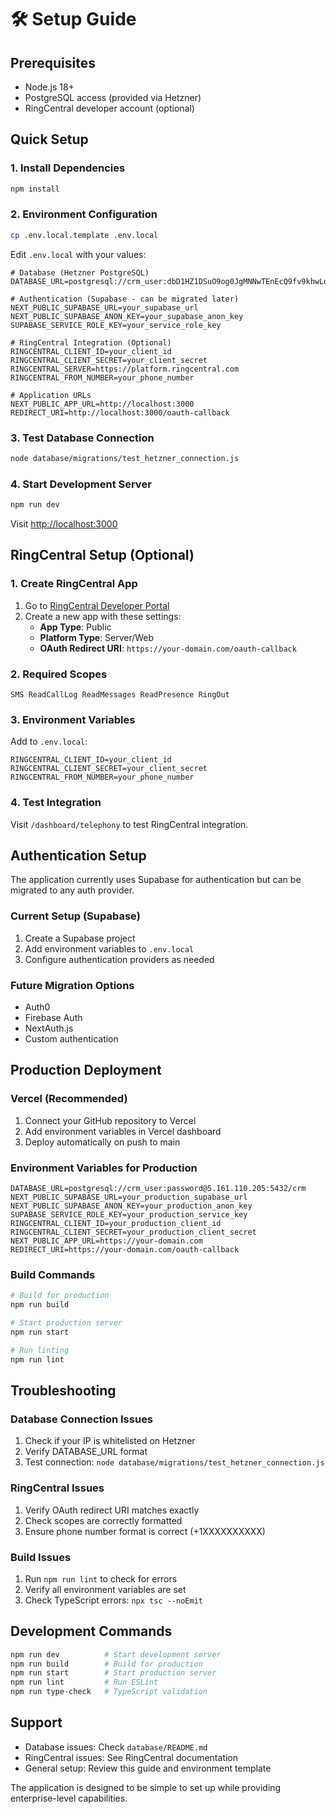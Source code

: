 # 🛠️ Setup Guide

## Prerequisites

- Node.js 18+ 
- PostgreSQL access (provided via Hetzner)
- RingCentral developer account (optional)

## Quick Setup

### 1. Install Dependencies
```bash
npm install
```

### 2. Environment Configuration
```bash
cp .env.local.template .env.local
```

Edit `.env.local` with your values:

```env
# Database (Hetzner PostgreSQL)
DATABASE_URL=postgresql://crm_user:dbD1HZ1DSuO9og0JgMNNwTEnEcQ9fv9khwLoUXYZEvE=@5.161.110.205:5432/crm

# Authentication (Supabase - can be migrated later)
NEXT_PUBLIC_SUPABASE_URL=your_supabase_url
NEXT_PUBLIC_SUPABASE_ANON_KEY=your_supabase_anon_key
SUPABASE_SERVICE_ROLE_KEY=your_service_role_key

# RingCentral Integration (Optional)
RINGCENTRAL_CLIENT_ID=your_client_id
RINGCENTRAL_CLIENT_SECRET=your_client_secret
RINGCENTRAL_SERVER=https://platform.ringcentral.com
RINGCENTRAL_FROM_NUMBER=your_phone_number

# Application URLs
NEXT_PUBLIC_APP_URL=http://localhost:3000
REDIRECT_URI=http://localhost:3000/oauth-callback
```

### 3. Test Database Connection
```bash
node database/migrations/test_hetzner_connection.js
```

### 4. Start Development Server
```bash
npm run dev
```

Visit [http://localhost:3000](http://localhost:3000)

## RingCentral Setup (Optional)

### 1. Create RingCentral App
1. Go to [RingCentral Developer Portal](https://developers.ringcentral.com/)
2. Create a new app with these settings:
   - **App Type**: Public
   - **Platform Type**: Server/Web
   - **OAuth Redirect URI**: `https://your-domain.com/oauth-callback`

### 2. Required Scopes
```
SMS ReadCallLog ReadMessages ReadPresence RingOut
```

### 3. Environment Variables
Add to `.env.local`:
```env
RINGCENTRAL_CLIENT_ID=your_client_id
RINGCENTRAL_CLIENT_SECRET=your_client_secret
RINGCENTRAL_FROM_NUMBER=your_phone_number
```

### 4. Test Integration
Visit `/dashboard/telephony` to test RingCentral integration.

## Authentication Setup

The application currently uses Supabase for authentication but can be migrated to any auth provider.

### Current Setup (Supabase)
1. Create a Supabase project
2. Add environment variables to `.env.local`
3. Configure authentication providers as needed

### Future Migration Options
- Auth0
- Firebase Auth
- NextAuth.js
- Custom authentication

## Production Deployment

### Vercel (Recommended)
1. Connect your GitHub repository to Vercel
2. Add environment variables in Vercel dashboard
3. Deploy automatically on push to main

### Environment Variables for Production
```env
DATABASE_URL=postgresql://crm_user:password@5.161.110.205:5432/crm
NEXT_PUBLIC_SUPABASE_URL=your_production_supabase_url
NEXT_PUBLIC_SUPABASE_ANON_KEY=your_production_anon_key
SUPABASE_SERVICE_ROLE_KEY=your_production_service_key
RINGCENTRAL_CLIENT_ID=your_production_client_id
RINGCENTRAL_CLIENT_SECRET=your_production_client_secret
NEXT_PUBLIC_APP_URL=https://your-domain.com
REDIRECT_URI=https://your-domain.com/oauth-callback
```

### Build Commands
```bash
# Build for production
npm run build

# Start production server
npm run start

# Run linting
npm run lint
```

## Troubleshooting

### Database Connection Issues
1. Check if your IP is whitelisted on Hetzner
2. Verify DATABASE_URL format
3. Test connection: `node database/migrations/test_hetzner_connection.js`

### RingCentral Issues
1. Verify OAuth redirect URI matches exactly
2. Check scopes are correctly formatted
3. Ensure phone number format is correct (+1XXXXXXXXXX)

### Build Issues
1. Run `npm run lint` to check for errors
2. Verify all environment variables are set
3. Check TypeScript errors: `npx tsc --noEmit`

## Development Commands

```bash
npm run dev          # Start development server
npm run build        # Build for production
npm run start        # Start production server
npm run lint         # Run ESLint
npm run type-check   # TypeScript validation
```

## Support

- Database issues: Check `database/README.md`
- RingCentral issues: See RingCentral documentation
- General setup: Review this guide and environment template

The application is designed to be simple to set up while providing enterprise-level capabilities.
